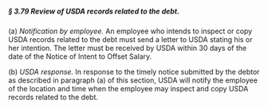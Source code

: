##### § 3.79 Review of USDA records related to the debt. #####

(a) *Notification by employee.* An employee who intends to inspect or copy USDA records related to the debt must send a letter to USDA stating his or her intention. The letter must be received by USDA within 30 days of the date of the Notice of Intent to Offset Salary.

(b) *USDA response.* In response to the timely notice submitted by the debtor as described in paragraph (a) of this section, USDA will notify the employee of the location and time when the employee may inspect and copy USDA records related to the debt.